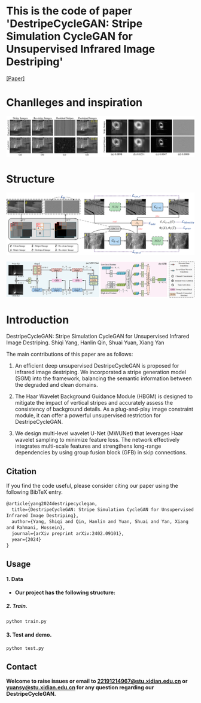 # This is the code of  paper 'DestripeCycleGAN: Stripe Simulation CycleGAN for Unsupervised Infrared Image Destriping'

[[Paper]](https://arxiv.org/abs/2402.09101)

# Chanlleges and inspiration   
![Image text](https://github.com/xdFai/DestripeCycleGAN/blob/main/Fig/image0.png)


# Structure
![Image text](https://github.com/xdFai/DestripeCycleGAN/blob/main/Fig/image1.png)

![Image text](https://github.com/xdFai/DestripeCycleGAN/blob/main/Fig/image2.png)


# Introduction
DestripeCycleGAN: Stripe Simulation CycleGAN for Unsupervised Infrared Image Destriping. Shiqi Yang, Hanlin Qin, Shuai Yuan, Xiang Yan


The main contributions of this paper are as follows: 
1. An efficient deep unsupervised DestripeCycleGAN is proposed for infrared image destriping. We incorporated a stripe generation model (SGM) into the framework, balancing the semantic information between the degraded and clean domains.

2. The Haar Wavelet Background Guidance Module (HBGM) is designed to mitigate the impact of vertical stripes and accurately assess the consistency of background details. As a plug-and-play image constraint module, it can offer a powerful unsupervised restriction for DestripeCycleGAN.
   
3. We design multi-level wavelet U-Net (MWUNet) that leverages Haar wavelet sampling to minimize feature loss. The network effectively integrates multi-scale features and strengthens long-range dependencies by using group fusion block (GFB) in skip connections.


## Citation

If you find the code useful, please consider citing our paper using the following BibTeX entry.

```
@article{yang2024destripecyclegan,
  title={DestripeCycleGAN: Stripe Simulation CycleGAN for Unsupervised Infrared Image Destriping},
  author={Yang, Shiqi and Qin, Hanlin and Yuan, Shuai and Yan, Xiang and Rahmani, Hossein},
  journal={arXiv preprint arXiv:2402.09101},
  year={2024}
}
```

## Usage


#### 1. Data
* **Our project has the following structure:**

##### 2. Train.
```bash
python train.py
```

#### 3. Test and demo.
```bash
python test.py
```

## Contact
**Welcome to raise issues or email to [22191214967@stu.xidian.edu.cn](22191214967@stu.xidian.edu.cn) or [yuansy@stu.xidian.edu.cn](yuansy@stu.xidian.edu.cn) for any question regarding our DestripeCycleGAN.**
